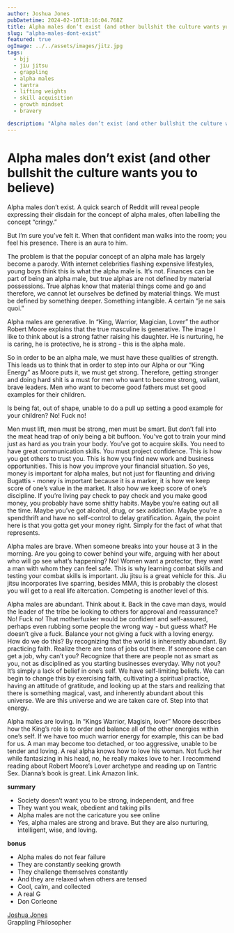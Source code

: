 ```yaml
---
author: Joshua Jones
pubDatetime: 2024-02-10T18:16:04.768Z
title: Alpha males don’t exist (and other bullshit the culture wants you to believe)
slug: "alpha-males-dont-exist"
featured: true
ogImage: ../../assets/images/jitz.jpg
tags:
  - bjj
  - jiu jitsu
  - grappling
  - alpha males
  - tantra
  - lifting weights
  - skill acquisition
  - growth mindset
  - bravery

description: "Alpha males don’t exist (and other bullshit the culture wants you to believe)"
---
```


# Alpha males don’t exist (and other bullshit the culture wants you to believe)

Alpha males don’t exist. A quick search of Reddit will reveal people expressing their disdain for the concept of alpha males, often labelling the concept “cringy.”

But I’m sure you’ve felt it. When that confident man walks into the room; you feel his presence. There is an aura to him. 

The problem is that the popular concept of an alpha male has largely become a parody. With internet celebrities flashing expensive lifestyles, young boys think this is what the alpha male is. It’s not. Finances can be part of being an alpha male, but true alphas are not defined by material possessions. True alphas know that material things come and go and therefore, we cannot let ourselves be defined by material things. We must be defined by something deeper. Something intangible. A certain “je ne sais quoi.”

Alpha males are generative. In “King, Warrior, Magician, Lover” the author Robert Moore explains that the true masculine is generative. The image I like to think about is a strong father raising his daughter. He is nurturing, he is caring, he is protective, he is strong - this is the alpha male. 

So in order to be an alpha male, we must have these qualities of strength. This leads us to think that in order to step into our Alpha or our “King Energy” as Moore puts it, we must get strong. Therefore, getting stronger and doing hard shit is a must for men who want to become strong, valiant, brave leaders. Men who want to become good fathers must set good examples for their children. 

Is being fat, out of shape, unable to do a pull up setting a good example for your children? No! Fuck no!

Men must lift, men must be strong, men must be smart. But don’t fall into the meat head trap of only being a bit buffoon. You’ve got to train your mind just as hard as you train your body. You’ve got to acquire skills. You need to have great communication skills. You must project confidence. This is how you get others to trust you. This is how you find new work and business opportunities. This is how you improve your financial situation. So yes, money is important for alpha males, but not just for flaunting and driving Bugattis - money is important because it is a marker, it is how we keep score of one’s value in the market. It also how we keep score of one’s discipline. If you’re living pay check to pay check and you make good money, you probably have some shitty habits. Maybe you’re eating out all the time. Maybe you’ve got alcohol, drug, or sex addiction. Maybe you’re a spendthrift and have no self-control to delay gratification. Again, the point here is that you gotta get your money right. Simply for the fact of what that represents. 

Alpha males are brave. When someone breaks into your house at 3 in the morning. Are you going to cower behind your wife, arguing with her about who will go see what’s happening? No! Women want a protector, they want a man with whom they can feel safe. This is why learning combat skills and testing your combat skills is important. Jiu jitsu is a great vehicle for this. Jiu jitsu incorporates live sparring, besides MMA, this is probably the closest you will get to a real life altercation. Competing is another level of this. 

Alpha males are abundant. Think about it. Back in the cave man days, would the leader of the tribe be looking to others for approval and reassurance? No! Fuck no! That motherfuxker would be confident and self-assured, perhaps even rubbing some people the wrong way - but guess what? He doesn’t give a fuck. Balance your not giving a fuck with a loving energy. How do we do this? By recognizing that the world is inherently abundant. By practicing faith. Realize there are tons of jobs out there. If someone else can get a job, why can’t you? Recognize that there are people not as smart as you, not as disciplined as you starting businesses everyday. Why not you? It’s simply a lack of belief in one’s self. We have self-limiting beliefs. We can begin to change this by exercising faith, cultivating a spiritual practice, having an attitude of gratitude, and looking up at the stars and realizing that there is something magical, vast, and inherently abundant about this universe. We are this universe and we are taken care of. Step into that energy. 

Alpha males are loving. In “Kings Warrior, Magisin, lover” Moore describes how the King’s role is to order and balance all of the other energies within one’s self. If we have too much warrior energy for example, this can be bad for us. A man may become too detached, or too aggressive, unable to be tender and loving. A real alpha knows how to love his woman. Not fuck her while fantasizing in his head, no, he really makes love to her. I recommend reading about Robert Moore’s Lover archetype and reading up on Tantric Sex. Dianna’s book is great. Link Amazon link. 

**summary**
- Society doesn’t want you to be strong, independent, and free
- They want you weak, obedient and taking pills
- Alpha males are not the caricature you see online
- Yes, alpha males are strong and brave. But they are also nurturing, intelligent, wise, and loving. 

**bonus**
- Alpha males do not fear failure
- They are constantly seeking growth
- They challenge themselves constantly
- And they are relaxed when others are tensed
- Cool, calm, and collected
- A real G 
- Don Corleone





[Joshua Jones](https://joshuajones.io) <br/>
Grappling Philosopher
